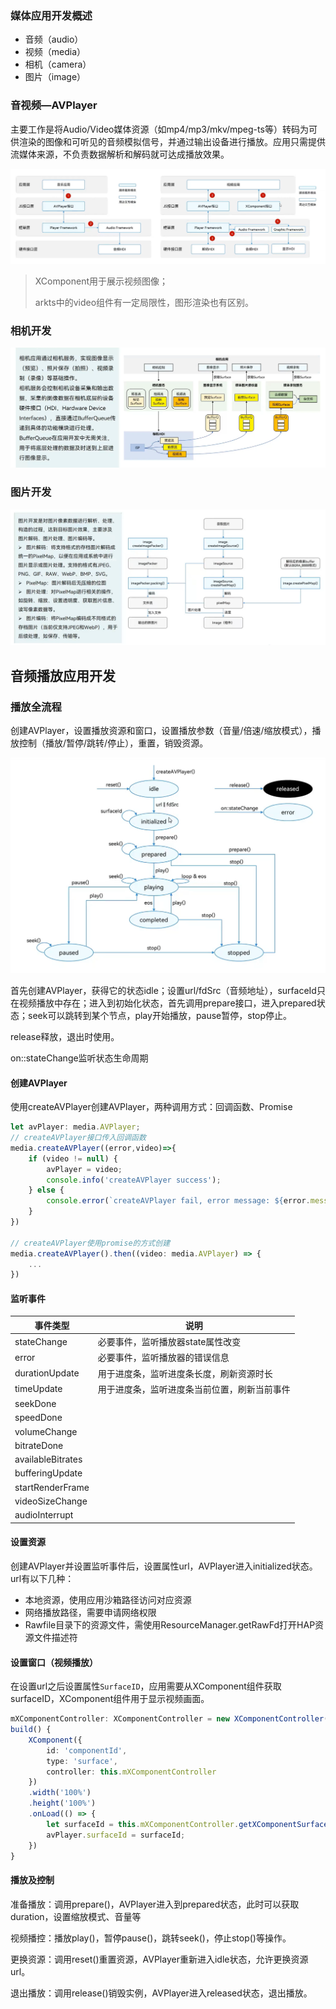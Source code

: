 ### 媒体应用开发概述

+ 音频（audio）
+ 视频（media）
+ 相机（camera）
+ 图片（image）



### 音视频—AVPlayer

主要工作是将Audio/Video媒体资源（如mp4/mp3/mkv/mpeg-ts等）转码为可供渲染的图像和可听见的音频模拟信号，并通过输出设备进行播放。应用只需提供流媒体来源，不负责数据解析和解码就可达成播放效果。

![image-20240524140229207](./媒体.assets/image-20240524140229207.png)

>  XComponent用于展示视频图像；
>
> arkts中的video组件有一定局限性，图形渲染也有区别。



### 相机开发

![image-20240524140945249](./媒体.assets/image-20240524140945249.png)



### 图片开发

![image-20240524141033748](./媒体.assets/image-20240524141033748.png)



## 音频播放应用开发

### 播放全流程

创建AVPlayer，设置播放资源和窗口，设置播放参数（音量/倍速/缩放模式），播放控制（播放/暂停/跳转/停止），重置，销毁资源。

![image-20240524141358950](./媒体.assets/image-20240524141358950.png)

首先创建AVPlayer，获得它的状态idle；设置url/fdSrc（音频地址），surfaceId只在视频播放中存在；进入到初始化状态，首先调用prepare接口，进入prepared状态；seek可以跳转到某个节点，play开始播放，pause暂停，stop停止。

release释放，退出时使用。

on::stateChange监听状态生命周期



#### 创建AVPlayer

使用createAVPlayer创建AVPlayer，两种调用方式：回调函数、Promise

```ts
let avPlayer: media.AVPlayer;
// createAVPlayer接口传入回调函数
media.createAVPlayer((error,video)=>{
    if (video != null) {
        avPlayer = video;
        console.info('createAVPlayer success');
    } else {
        console.error(`createAVPlayer fail, error message: ${error.message}`)
    }
})

// createAVPlayer使用promise的方式创建
media.createAVPlayer().then((video: media.AVPlayer) => {
    ...
})
```

#### 监听事件

| 事件类型          | 说明                                         |
| ----------------- | -------------------------------------------- |
| stateChange       | 必要事件，监听播放器state属性改变            |
| error             | 必要事件，监听播放器的错误信息               |
| durationUpdate    | 用于进度条，监听进度条长度，刷新资源时长     |
| timeUpdate        | 用于进度条，监听进度条当前位置，刷新当前事件 |
| seekDone          |                                              |
| speedDone         |                                              |
| volumeChange      |                                              |
| bitrateDone       |                                              |
| availableBitrates |                                              |
| bufferingUpdate   |                                              |
| startRenderFrame  |                                              |
| videoSizeChange   |                                              |
| audioInterrupt    |                                              |

#### 设置资源

创建AVPlayer并设置监听事件后，设置属性url，AVPlayer进入initialized状态。url有以下几种：

+ 本地资源，使用应用沙箱路径访问对应资源
+ 网络播放路径，需要申请网络权限
+ Rawfile目录下的资源文件，需使用ResourceManager.getRawFd打开HAP资源文件描述符

#### 设置窗口（视频播放）

在设置url之后设置属性`SurfaceID`，应用需要从XComponent组件获取surfaceID，XComponent组件用于显示视频画面。

```ts
mXComponentController: XComponentController = new XComponentController();
build() {
    XComponent({
        id: 'componentId',
        type: 'surface',
        controller: this.mXComponentController
    })
    .width('100%')
    .height('100%')
    .onLoad(() => {
        let surfaceId = this.mXComponentController.getXComponentSurfaceId();
        avPlayer.surfaceId = surfaceId;
    })
}
```

#### 播放及控制

准备播放：调用prepare()，AVPlayer进入到prepared状态，此时可以获取duration，设置缩放模式、音量等

视频播控：播放play()，暂停pause()，跳转seek()，停止stop()等操作。

更换资源：调用reset()重置资源，AVPlayer重新进入idle状态，允许更换资源url。

退出播放：调用release()销毁实例，AVPlayer进入released状态，退出播放。



